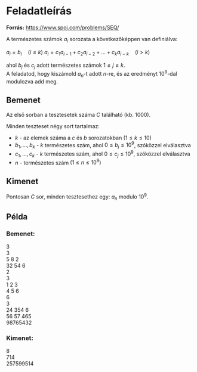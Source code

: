 # Feladatleírás
**Forrás:** https://www.spoj.com/problems/SEQ/

A természetes számok $a_i$ sorozata a következőképpen van definiálva:

$a_i = b_i \quad (i \leq k)$
$a_i = c_1 a_{i-1} + c_2 a_{i-2} + \ldots + c_k a_{i-k} \quad (i > k)$

ahol $b_j$ és $c_j$ adott természetes számok $1 \leq j \leq k$. <br>
A feladatod, hogy kiszámold $a_n$-t adott $n$-re, és az eredményt $10^9$-dal modulozva add meg.

## Bemenet

Az első sorban a tesztesetek száma $C$ található (kb. 1000).

Minden teszteset négy sort tartalmaz:

- $k$ - az elemek száma a $c$ és $b$ sorozatokban $(1 ≤ k ≤ 10)$
- $b_1, \ldots, b_k$ - $k$ természetes szám, ahol $0 \leq b_j \leq 10^9$, szóközzel elválasztva
- $c_1, \ldots, c_k$ - $k$ természetes szám, ahol $0 \leq c_j \leq 10^9$, szóközzel elválasztva
- $n$ - természetes szám $(1 ≤ n ≤ 10^9)$

## Kimenet

Pontosan $C$ sor, minden tesztesethez egy: $a_n$ modulo $10^9$.

## Példa

### Bemenet:
3 <br>
3 <br>
5 8 2 <br>
32 54 6 <br>
2 <br>
3 <br>
1 2 3 <br>
4 5 6 <br>
6 <br>
3 <br>
24 354 6 <br>
56 57 465 <br>
98765432 <br>

### Kimenet:
8 <br>
714 <br>
257599514